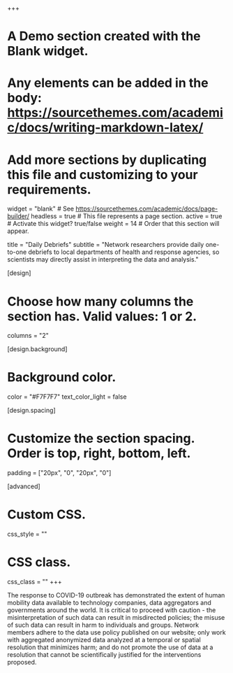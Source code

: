 +++
# A Demo section created with the Blank widget.
# Any elements can be added in the body: https://sourcethemes.com/academic/docs/writing-markdown-latex/
# Add more sections by duplicating this file and customizing to your requirements.

widget = "blank"  # See https://sourcethemes.com/academic/docs/page-builder/
headless = true  # This file represents a page section.
active = true  # Activate this widget? true/false
weight = 14  # Order that this section will appear.

title = "Daily Debriefs"
subtitle = "Network researchers provide daily one-to-one debriefs to local departments of health and response agencies, so scientists may directly assist in interpreting the data and analysis."

[design]
  # Choose how many columns the section has. Valid values: 1 or 2.
  columns = "2"

[design.background]
  # Background color.
  color = "#F7F7F7"
  text_color_light = false

[design.spacing]
  # Customize the section spacing. Order is top, right, bottom, left.
  padding = ["20px", "0", "20px", "0"]

[advanced]
 # Custom CSS. 
 css_style = ""
 
 # CSS class.
 css_class = ""
+++

The response to COVID-19 outbreak has demonstrated the extent of human mobility data available to technology companies, data aggregators and governments around the world. It is critical to proceed with caution - the misinterpretation of such data can result in misdirected policies; the misuse of such data can result in harm to individuals and groups. Network members adhere to the data use policy published on our website; only work with aggregated anonymized data analyzed at a temporal or spatial resolution that minimizes harm; and do not promote the use of data at a resolution that cannot be scientifically justified for the interventions proposed.

